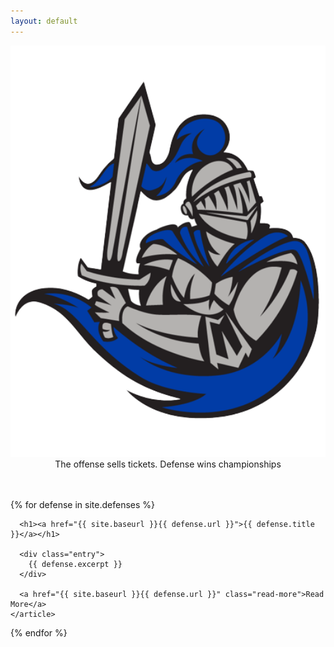 ```yaml
---
layout: default
---
```


<p align="center">
<img width="600" src="/images/blue-knight.png">
<br>The offense sells tickets. Defense wins championships
</p>
<br>
<br>

<div class="defenses">
  {% for defense in site.defenses %}
    <article class="defense">

      <h1><a href="{{ site.baseurl }}{{ defense.url }}">{{ defense.title }}</a></h1>

      <div class="entry">
        {{ defense.excerpt }}
      </div>

      <a href="{{ site.baseurl }}{{ defense.url }}" class="read-more">Read More</a>
    </article>
  {% endfor %}
</div>

